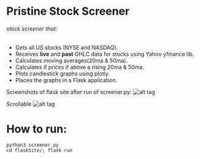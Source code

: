 # Pristine Stock Screener

###### stock screener that:

- Gets all US stocks (NYSE and NASDAQ).
- Receives **live** and **past** OHLC data for stocks using Yahoo yfinance lib.
- Calculates moving averages(20ma & 50ma).
- Calculates if prices if above a rising 20ma & 50ma. 
- Plots candlestick graphs using plotly.
- Places the graphs in a Flask application.

Screenshots of flask site after run of screener.py:
![alt tag](https://github.com/raoulbigg/Pristine-Stock-Screener/blob/master/flask-screenshot.png)

Scrollable
![alt tag](https://github.com/raoulbigg/Pristine-Stock-Screener/blob/master/flask-screenshot1.png)


# How to run:
```
python3 screener.py
cd flaskSite/; flask run
```


